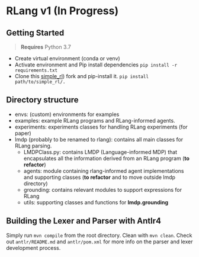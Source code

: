 # RLang v1 (In Progress)

## Getting Started

> **Requires** Python 3.7
- Create virtual environment (conda or venv)
- Activate environment and Pip install dependencies 
    ```pip install -r requirements.txt```
- Clone this [simple_rl](https://github.com/rafarodsa/simple_rl)) fork and pip-install it.
    ```pip install path/to/simple_rl/.```

## Directory structure

- envs: (custom) environments for examples
- examples: example RLang programs and RLang-informed agents. 
- experiments: experiments classes for handling RLang experiments (for paper)
- lmdp (probably to be renamed to rlang): contains all main classes for RLang parsing.
    - LMDPClass.py: contains LMDP (Language-informed MDP) that encapsulates all the information derived from an RLang program (**to refactor**)
    - agents: module containing rlang-informed agent implementations and supporting classes (**to refactor** and to move outside lmdp directory)
    - grounding: contains relevant modules to support expressions for RLang
    - utils: supporting classes and functions for __lmdp.grounding__
    
## Building the Lexer and Parser with Antlr4

Simply run `mvn compile` from the root directory. 
Clean with `mvn clean`. Check out `antlr/README.md` 
and `antlr/pom.xml` for more info on the parser and 
lexer development process.